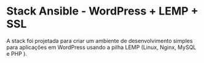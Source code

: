 # Stack Ansible - WordPress + LEMP + SSL
 
A stack foi projetada para criar um ambiente de desenvolvimento simples para aplicações em WordPress usando a pilha LEMP (Linux, Nginx, MySQL e PHP ).


